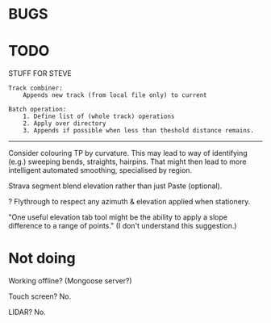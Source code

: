 

# BUGS


# TODO


STUFF FOR STEVE

    Track combiner:
        Appends new track (from local file only) to current
    
    Batch operation:
        1. Define list of (whole track) operations
        2. Apply over directory
        3. Appends if possible when less than theshold distance remains.

---

Consider colouring TP by curvature.
This may lead to way of identifying (e.g.) sweeping bends, straights, hairpins.
That might then lead to more intelligent automated smoothing, specialised by region.

Strava segment blend elevation rather than just Paste (optional).

? Flythrough to respect any azimuth & elevation applied when stationery.

"One useful elevation tab tool might be the ability to apply a slope difference to a range of points."
(I don't understand this suggestion.)

# Not doing

Working offline? (Mongoose server?)

Touch screen? No.

LIDAR? No.



